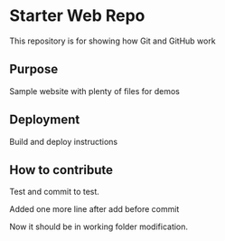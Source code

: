 # Starter Web Repo

This repository is for showing how Git and GitHub work

## Purpose

Sample website with plenty of files for demos

## Deployment

Build and deploy instructions

## How to contribute

Test and commit to test.

Added one more line after add before commit

Now it should be in working folder modification.
